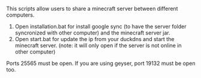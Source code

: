 This scripts allow users to share a minecraft server between different computers.

1. Open installation.bat for install google sync (to have the server folder syncronized with other computer) and the minecraft server jar.
2. Open start.bat for update the ip from your duckdns and start the minecraft server. (note: it will only open if the server is not online in other computer)


Ports 25565 must be open.
If you are using geyser, port 19132 must be open too.
